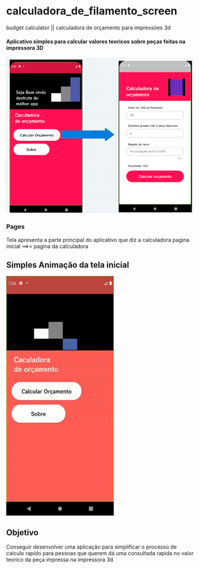 # calculadora_de_filamento_screen
budget calculator || calculadora de orçamento para impressões 3d

#### Aplicativo simples para calcular valores teoricos sobre peças feitas na impressora 3D
![](app_img/img_app.png)
### Pages
   Tela apresenta a parte principal do aplicativo que diz a calculadora 
   pagina inicial ==>> pagina da calculadora 
## Simples Animação da tela inicial   
![](app_img/Animation.gif)

## Objetivo
   Conseguir desenvolver uma aplicação para simplificar o processo de calculo rapido 
   para pessoas que querem dá uma consultada rapida no valor teorico da peça impressa
   na impressora 3d
   
 




#### 

